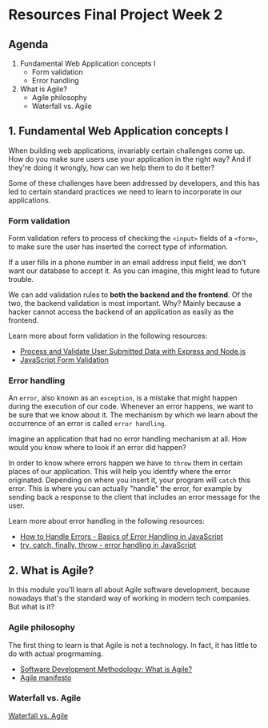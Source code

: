 # Resources Final Project Week 2

## Agenda

1. Fundamental Web Application concepts I
   - Form validation
   - Error handling
2. What is Agile?
   - Agile philosophy
   - Waterfall vs. Agile

## 1. Fundamental Web Application concepts I

When building web applications, invariably certain challenges come up. How do you make sure users use your application in the right way? And if they're doing it wrongly, how can we help them to do it better?

Some of these challenges have been addressed by developers, and this has led to certain standard practices we need to learn to incorporate in our applications.

### Form validation

Form validation refers to process of checking the `<input>` fields of a `<form>`, to make sure the user has inserted the correct type of information.

If a user fills in a phone number in an email address input field, we don't want our database to accept it. As you can imagine, this might lead to future trouble.

We can add validation rules to **both the backend and the frontend**. Of the two, the backend validation is most important. Why? Mainly because a hacker cannot access the backend of an application as easily as the frontend.

Learn more about form validation in the following resources:

- [Process and Validate User Submitted Data with Express and Node.js](https://www.youtube.com/watch?v=WFHzlExDwrY)
- [JavaScript Form Validation](https://www.youtube.com/watch?v=In0nB0ABaUk)

### Error handling

An `error`, also known as an `exception`, is a mistake that might happen during the execution of our code. Whenever an error happens, we want to be sure that we know about it. The mechanism by which we learn about the occurrence of an error is called `error handling`.

Imagine an application that had no error handling mechanism at all. How would you know where to look if an error did happen?

In order to know where errors happen we have to `throw` them in certain places of our application. This will help you identify where the error originated. Depending on where you insert it, your program will `catch` this error. This is where you can actually "handle" the error, for example by sending back a response to the client that includes an error message for the user.

Learn more about error handling in the following resources:

- [How to Handle Errors - Basics of Error Handling in JavaScript](https://www.youtube.com/watch?v=G8Jux_bsIXU)
- [try, catch, finally, throw - error handling in JavaScript](https://www.youtube.com/watch?v=cFTFtuEQ-10)

## 2. What is Agile?

In this module you'll learn all about Agile software development, because nowadays that's the standard way of working in modern tech companies. But what is it?

### Agile philosophy

The first thing to learn is that Agile is not a technology. In fact, it has little to do with actual progrmaming. 

- [Software Development Methodology: What is Agile?](https://www.youtube.com/watch?v=GzzkpAOxHXs)
- [Agile manifesto](https://www.youtube.com/watch?v=jSayJF0epJs)

### Waterfall vs. Agile

[Waterfall vs. Agile](https://www.youtube.com/watch?v=egF9-FejbsA)
